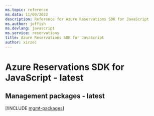 ```yaml
---
ms.topic: reference
ms.data: 11/09/2022
description: Reference for Azure Reservations SDK for JavaScript
ms.author: jeffish
ms.devlang: javascript
ms.service: reservations
title: Azure Reservations SDK for JavaScript
author: xirzec
---
```

# Azure Reservations SDK for JavaScript - latest

## Management packages - latest
[!INCLUDE [mgmt-packages](reservations-mgmt-index.md)]